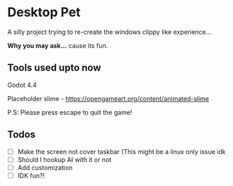 # Desktop Pet

A silly project trying to re-create the windows clippy like experience...

**Why you may ask...** cause its fun.

## Tools used upto now

Godot 4.4

Placeholder slime - https://opengameart.org/content/animated-slime

P.S: Please press escape to quit the game!

## Todos

- [ ] Make the screen not cover taskbar (This might be a linux only issue idk
- [ ] Should I hookup AI with it or not
- [ ] Add customization
- [ ] IDK fun?!
